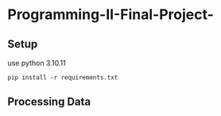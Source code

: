 # Programming-II-Final-Project-

## Setup
use python 3.10.11
```
pip install -r requirements.txt
```
## Processing Data 


